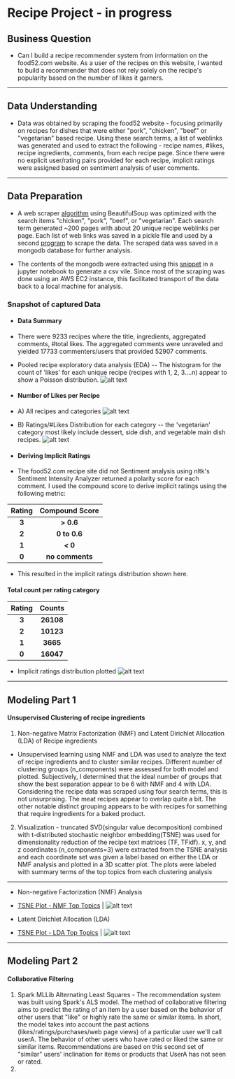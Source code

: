 # Recipe Project - in progress
## Business Question
* Can I build a recipe recommender system from information on the food52.com website.  As a user of the recipes on this website, I wanted to build a recommender that does not rely solely on the recipe's popularity based on the number of likes it garners.  
---
## Data Understanding
* Data was obtained by scraping the food52 website - focusing primarily on recipes for dishes that were either "pork", "chicken", "beef" or "vegetarian" based recipe.  Using these search terms, a list of weblinks was generated and used to extract the following - recipe names, #likes, recipe ingredients, comments, from each recipe page.  Since there were no explicit user/rating pairs provided for each recipe, implicit ratings were assigned based on sentiment analysis of user comments.  
---
## Data Preparation
* A web scraper [algorithm](https://github.com/pineda-vv/Data-Science-Projects/blob/master/recipe_project/recipe_src/pickle_main_ingredient.py) using BeautifulSoup was optimized with the search items "chicken", "pork", "beef", or "vegetarian". Each search term generated ~200 pages with about 20 unique recipe weblinks per page.  Each list of web links was saved in a pickle file and used by a second [program](https://github.com/pineda-vv/Data-Science-Projects/blob/master/recipe_project/recipe_src/food52_scraper_pickleuser.py) to scrape the data.  The scraped data was saved in a mongodb database for further analysis.

* The contents of the mongodb were extracted using this [snippet](https://github.com/pineda-vv/Data-Science-Projects/blob/master/recipe_project/recipe_src/recipe_eda.py) in a jupyter notebook to generate a csv vile.  Since most of the scraping was done using an AWS EC2 instance, this facilitated transport of the data back to a local machine for analysis.

### Snapshot of captured Data
* #### Data Summary
* There were 9233 recipes where the title, ingredients, aggregated comments, #total likes.  The aggregated comments were unraveled and yielded 17733 commenters/users that provided 52907 comments.
* Pooled recipe exploratory data analysis (EDA)
-- The histogram for the count of 'likes' for each unique recipe (recipes with 1, 2, 3....n) appear to show a Poisson distribution.
 ![alt text](https://github.com/pineda-vv/Data-Science-Projects/blob/master/recipe_project/data/latex_poisson_pmf.png)

* #### Number of Likes per Recipe
* A) All recipes and categories
 ![alt text](https://github.com/pineda-vv/Data-Science-Projects/blob/master/recipe_project/data/distribution.png)
* B) Ratings/#Likes Distribution for each category -- the 'vegetarian' category most likely include dessert, side dish, and vegetable main dish recipes.
![alt text](https://github.com/pineda-vv/Data-Science-Projects/blob/master/recipe_project/data/distribution_ingredients.png)

* #### Deriving Implicit Ratings
* The food52.com recipe site did not Sentiment analysis using nltk's Sentiment Intensity Analyzer returned a polarity score for each comment.  I used the compound score to derive implicit ratings using the following metric:

| **Rating** | **Compound Score** |
|:---:|:---:|
| **3** | **> 0.6** |
| **2** | **0 to 0.6** |
| **1** | **< 0** |
| **0** | **no comments** |

* This resulted in the implicit ratings distribution shown here.
#### **Total count per rating category**
| **Rating** | **Counts** |
|:---:|:---:|
| **3** | **26108** |
| **2** | **10123** |
| **1** | **3665** |
| **0** | **16047** |
* Implicit ratings distribution plotted
![alt text](https://github.com/pineda-vv/Data-Science-Projects/blob/master/recipe_project/data/implicit_dist.png)

---
## Modeling Part 1
#### Unsupervised Clustering of recipe ingredients
1. Non-negative Matrix Factorization (NMF) and Latent Dirichlet Allocation (LDA) of Recipe ingredients
* Unsupervised learning using NMF and LDA was used to analyze the text of recipe ingredients and to cluster similar recipes.  Different number of clustering groups (n_components) were assessed for both model and plotted.  Subjectively, I determined that the ideal number of groups that show the best separation appear to be 6 with NMF and 4 with LDA.  Considering the recipe data was scraped using four search terms, this is not unsurprising.  The meat recipes appear to overlap quite a bit.  The other notable distinct grouping appears to be with recipes for something that require ingredients for a baked product.
2. Visualization -  truncated SVD(singular value decomposition) combined with t-distributed stochastic neighbor embedding(TSNE) was used for dimensionality reduction of the recipe text matrices (TF, TFidf).  x, y, and z coordinates (n_components=3) were extracted from the TSNE analysis and each coordinate set was given a label based on either the LDA or NMF analysis and plotted in a 3D scatter plot.  The plots were labeled with summary terms of the top topics from each clustering analysis
---
* Non-negative Factorization (NMF) Analysis
* [TSNE Plot - NMF Top Topics](https://github.com/pineda-vv/Data-Science-Projects/blob/master/recipe_project/data/recipe_nmfclustering_tsne.png) |
![alt text](https://github.com/pineda-vv/Data-Science-Projects/blob/master/recipe_project/data/3d_stack/animated_nmf.gif)

* Latent Dirichlet Allocation (LDA)
* [TSNE Plot - LDA Top Topics](https://github.com/pineda-vv/Data-Science-Projects/blob/master/recipe_project/data/recipe_ldalabels_tsne.png) |
![alt text](https://github.com/pineda-vv/Data-Science-Projects/blob/master/recipe_project/data/lda_stack/animated_lda.gif)
---
## Modeling Part 2
#### Collaborative Filtering
1. Spark MLLib Alternating Least Squares - The recommendation system was built using Spark's ALS model.  The method of collaborative filtering aims to predict the rating of an item by a user based on the behavior of other users that "like" or highly rate the same or similar items. In short, the model takes into account the past actions (likes/ratings/purchases/web page views) of a particular user we'll call userA. The behavior of other users who have rated or liked the same or similar items. Recommendations are based on this second set of "similar" users' inclination for items or products that UserA has not seen or rated.  
2.
